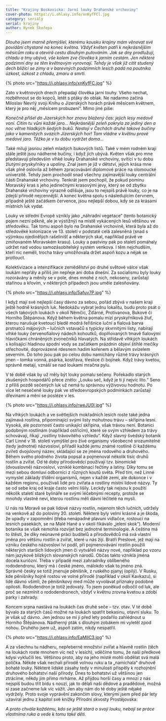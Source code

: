 ```yaml
---
title: "Krajiny Boskovicka: Jarní louky Drahanské vrchoviny"
cover-photo: https://i.ohlasy.info/xnKyfFCl.jpg
category: seriály
serial: krajiny
author: Hynek Skořepa
---
```


*Dlouho jsem marně přemýšlel, kterému kousku krajiny mám věnovat své povídání chystané na konec května. Vždyť květen patří k nejkrásnějším měsícům roku a otevírá cestu dlouhým putováním. Jak se dny prodlužují, chladu a tmy ubývá, vše kolem zve člověka k jarním cestám. Jen některé podzimní dny se těm květnovým vyrovnají. Tehdy je však již cítit studený dech blížící se zimy a v barevných podzimních lesích padá na poutníka úzkost, úzkost z chladu, zmaru a smrti.*

{% photo src="https://i.ohlasy.info/xnKyfFC.jpg" %}

Zato v květnových dnech přepadají člověka jarní touhy. Všeho nechat, rozběhnout se do kopců, letět s ptáky do oblak. Ne nadarmo začíná Miloslav Nevrlý svoji Knihu o Jizerských horách právě měsícem květnem, který je pro něj „měsícem probuzení“. Mimo jiné píše:

*Konečně přišel do Jizerských hor znovu blažený čas: jejich lesy medově voní. Cítím tu vůni každé jaro… Nejkrásnější zeleň pokryla za jediný den a noc větve hladkých šedých buků. Nestojí v Čechách druhé takové bučiny jako v kamenitých svazích Jizerských hor! Tam vládne v květnu pravé medové jaro. Těžko je v tu dobu vydržet doma…*

Také miluji jasnou zeleň mladých bukových listů. Také v mém rodném kraji stále ještě jsou nádherné bučiny, i když jich ubývá. Květen však pro mne představují především vlhké louky Drahanské vrchoviny, svítící v tu dobu žlutými pryskyřníky a upolíny. Znal jsem je již v dětství, jejich krása mne však plně oslovila až během zpracovávání diplomové práce na olomoucké univerzitě. Tehdy jsem prochodil snad všechny zajímavější louky centrální části Drahanské vrchoviny. Tenkrát jsem pochopil, že pokud pominu Moravský kras s jeho jedinečnými krasovými jevy, který se od zbytku Drahanské vrchoviny výrazně odlišuje, jsou to nejspíš právě louky, co je na zdejší přírodě nejcennější. A konec května spolu s následujícím červnem, případně ještě začátkem července, jsou nejlepší dobou, kdy se za krásami místních luk vydat.

Louky ve střední Evropě vznikly jako „náhradní vegetace“ (tento botanický pojem nezní pěkně, ale je výstižný) na místě vykácených lesů většinou ve středověku. Tak tomu aspoň bylo na Drahanské vrchovině, která byla až do středověké kolonizace ve 13. století v podstatě celá zalesněná (snad s výjimkou ojedinělých rašelinišť a některých skal, například právě ve zmiňovaném Moravském krasu). Louky a pastviny pak po staletí pomáhaly udržet nad vodou samozásobitelský systém venkova. I těm nejchudším, kteří nic neměli, trocha trávy umožňovala držet aspoň kozu a nějak se protlouct.

Kolektivizace a intenzifikace zemědělství po druhé světové válce však loukám nepřály a příliš jim nepřeje ani doba dnešní. Za socialismu byly louky rozorávány a měnily se v pole, dnes mnohé z nich, nekoseny, zarůstají stařinou a křovím, v některých případech jsou uměle zalesňovány.

{% photo src="https://i.ohlasy.info/5afuv7P.jpg" %}

I když mají své nejlepší časy dávno za sebou, pořád zbývá v našem kraji ještě hodně krásných luk. Nedokážu vybrat jednu lokalitu, budu proto psát o všech takových loukách v okolí Němčic, Žďárné, Protivanova, Bukové či Horního Štěpánova. Když během května pomalu mizí pryskyřníková žluť, kterou narušuje kvetoucí bledě modrá řeřišnice luční a fialová barva prstnatců májových – lučních vstavačů s typicky skvrnitými listy, nabírají vlhké louky červenofialový nádech kohoutků, doplňovaných tmavě fialovými hlavičkami chráněných zvonečníků hlavatých. Na střídavě vlhkých loukách s kolísající hladinou spodní vody se začátkem prázdnin objeví štíhlé mečíky střechovité, doprovázené rdesnem hadím kořenem a bělavým svízelem severním. Do toho jsou pak po celou dobu namíchány různé trávy krásných jmen – tomka vonná, psárka, kostřava, třeslice či bojínek. Když trávy kvetou, správně metají, vznáší se nad loukami mračna pylu.

V té době však by už měly být louky pomalu sečeny. Pořekadlo starých zkušených hospodářů přece znělo: „Louku seč, když je ti jí nejvíc líto.“ Seno z příliš pozdě sečených luk už nemá tu správnou výživovou hodnotu. Po více let nesečené louky pak ve středoevropských podmínkách zarůstají dřevinami a mění se posléze v les.

{% photo src="https://i.ohlasy.info/rweJU0l.jpg" %}

Na vlhkých loukách a ve světlejších mokřadních lesích roste také jedna zajímavá rostlina, připomínající svými listy mohutnou trávu – skřípina lesní.  Vysoká, ale pozornosti často unikající skřípina, však trávou není. Botanici podobným rostlinám (například ostřicím), které se svým vzhledem za trávy schovávají, říkají „rostliny trávovitého vzhledu“. Když slavný švédský botanik Carl Linné v 18. století vymýšlel pro živé organismy všeobecně srozumitelné (tedy jednotné) názvosloví, přiřadil každé jemu známé rostlině či každému zvířeti dvojslovný název, skládající se ze jména rodového a druhového. Během svého plodného života popsal a pojmenoval několik tisíc druhů rostlin a zvířat. Od té doby přírodovědci používají tzv. binomické (dvouslovné) názvosloví, vzniklé kombinací řečtiny a latiny. Díky tomu se mezi sebou domluví odborníci z různých koutů světa. Před tím, než Linné vymyslel základy třídění organismů, nejen v každé zemi, ale dokonce i v každém regionu, používali lidé pro zvířata a rostliny místní lidové názvy. Ty se od sebe kraj od kraje často velmi lišily. Leckdy tak nejsou k použití několik staletí staré bylináře se svými léčebnými recepty, protože se mnohdy vlastně neví, kterou rostlinu měli dávní léčitelé na mysli.

U nás na Moravě se pak lidové názvy rostlin, nejenom těch lučních, udržely na venkově až do poloviny 20. století. Některé byly velmi krásné a je škoda, že upadly v zapomnění (třeba nenápadné plavuni vidlačce, rostoucí na lesních pasekách, se na Malé Hané a v okolí říkávalo „jelení skok“). Moderní botanika se však nemohla rozvíjet bez jednotné terminologie. A čeština má to štěstí, že díky neúnavné práci buditelů a přírodovědců má svá vlastní jména pro většinu rostlin a zvířat, které u nás žijí. Bratři Preslové, jež mají na vzniku českého názvosloví lví podíl, při pojmenovávání rostlin použili některých starších lidových jmen či vytvářeli názvy nové, například po vzoru nám jazykově blízkých slovanských národů. Občas takto vznikla jména docela kuriózní. Třeba v případě mezi zahradníky oblíbeného rododendronu, který má i české jméno, málokdo však to jméno zná. Správně česky se totiž jmenuje pěnišník, z ruského pjanyj (opilý). V Rusku, kde pěnišníky hojně rostou ve volné přírodě (například v okolí Kavkazu), si lidé dávno všimli, že pěnišníkový med může vyvolávat příznaky podobné opilosti. Rododendron je totiž jedovatý. To jsem poněkud odbočil od luk, ale proč se nezmínit o rododendronech, vždyť v květnu zrovna kvetou a zdobí parky i zahrady.

Koncem srpna nastává na loukách čas druhé seče – tzv. otav. V té době bývalo za starých časů možné na loukách spatřit bekasinu, otavní sluku. To je však už dávno. Jen jednou se mi ji před lety podařilo zahlédnout u Horního Štěpánova. Nádherný pták s dlouhým zobákem mi vyletěl zpod nohou. Druhého jsem už, aspoň zatím, nikdy nespatřil.

{% photo src="https://i.ohlasy.info/EaMIlC3.jpg" %}

A za všechnu tu nádheru, nepřeberné množství zvířat a hlavně rostlin (těch na loukách roste mnohem víc než v lesích), vděčíme tomu, že naši předkové kdysi vyklučili les. Většinou proto, aby na jeho místě mohli obdělat svá malá políčka. Někde však nechali přírodě volnou ruku a ta „namíchala“ druhově bohaté louky. Některé lidské zásahy tedy v minulosti přispěly k rozhojnění druhového bohatství naší přírody. Dnes to bohatství už většinou jen ztrácíme, někdy jím přímo mrháme. Až přijdou horší časy a mnozí z nás nejspíš budou třít bídu s nouzí, jak to dělali naši dědové a pradědové, možná si zase začneme luk víc vážit. Jen aby nám do té doby ještě nějaké vydržely. Proto svoje vyprávění zakončím slovy, kterými jsem před pár lety uzavíral jednu z kapitol své knížky Přírodní skvosty Prostějovska: 

*A proto chvála každému, kdo se ještě stará o svoji louku, nebojí se práce vlastníma ruka a vede k tomu také děti.*
